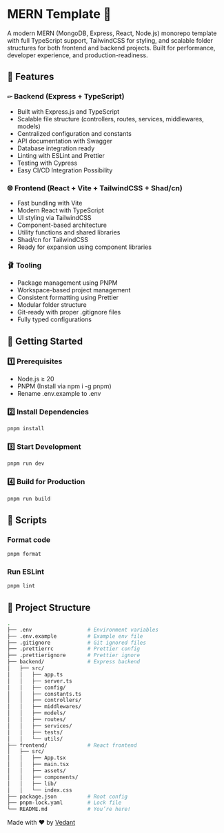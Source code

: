 # MERN Template 🚀

A modern MERN (MongoDB, Express, React, Node.js) monorepo template with full TypeScript support, TailwindCSS for styling, and scalable folder structures for both frontend and backend projects. Built for performance, developer experience, and production-readiness.

## 📌 Features

### 🖙 Backend (Express + TypeScript)

- Built with Express.js and TypeScript
- Scalable file structure (controllers, routes, services, middlewares, models)
- Centralized configuration and constants
- API documentation with Swagger
- Database integration ready
- Linting with ESLint and Prettier
- Testing with Cypress
- Easy CI/CD Integration Possibility

### 🌐 Frontend (React + Vite + TailwindCSS + Shad/cn)

- Fast bundling with Vite
- Modern React with TypeScript
- UI styling via TailwindCSS
- Component-based architecture
- Utility functions and shared libraries
- Shad/cn for TailwindCSS
- Ready for expansion using component libraries

### 🩰 Tooling

- Package management using PNPM
- Workspace-based project management
- Consistent formatting using Prettier
- Modular folder structure
- Git-ready with proper .gitignore files
- Fully typed configurations

## 🚀 Getting Started

### 1️⃣ Prerequisites

- Node.js ≥ 20
- PNPM (Install via npm i -g pnpm)
- Rename .env.example to .env

### 2️⃣ Install Dependencies

```bash
pnpm install
```

### 3️⃣ Start Development

```bash
pnpm run dev
```

### 4️⃣ Build for Production

```bash
pnpm run build
```

## 🧪 Scripts

### Format code

```bash
pnpm format
```

### Run ESLint

```bash
pnpm lint
```

## 📂 Project Structure

```bash
.
├── .env                  # Environment variables
├── .env.example          # Example env file
├── .gitignore            # Git ignored files
├── .prettierrc           # Prettier config
├── .prettierignore       # Prettier ignore
├── backend/              # Express backend
│   ├── src/
│   │   ├── app.ts
│   │   ├── server.ts
│   │   ├── config/
│   │   ├── constants.ts
│   │   ├── controllers/
│   │   ├── middlewares/
│   │   ├── models/
│   │   ├── routes/
│   │   ├── services/
│   │   ├── tests/
│   │   └── utils/
├── frontend/             # React frontend
│   ├── src/
│   │   ├── App.tsx
│   │   ├── main.tsx
│   │   ├── assets/
│   │   ├── components/
│   │   ├── lib/
│   │   └── index.css
├── package.json          # Root config
├── pnpm-lock.yaml        # Lock file
└── README.md             # You’re here!
```

Made with ❤️ by [Vedant](https://github.com/InventedSarawak)
